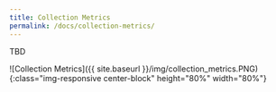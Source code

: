 ```yaml
---
title: Collection Metrics
permalink: /docs/collection-metrics/
---
```


<span class="label label-danger">TBD</span>

![Collection Metrics]({{ site.baseurl }}/img/collection_metrics.PNG){:class="img-responsive center-block" height="80%" width="80%"}
